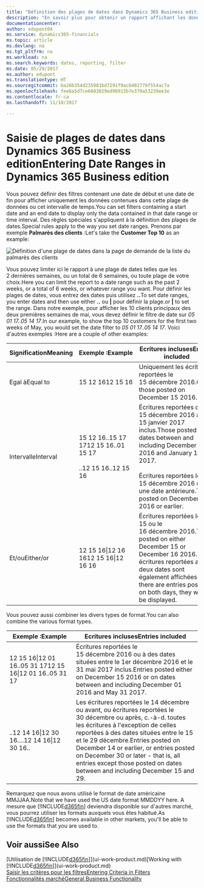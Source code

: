 ```yaml
---
title: "Définition des plages de dates dans Dynamics 365 Business edition | Microsoft Docs"
description: "En savoir plus pour obtenir un rapport affichant les données de périodes spécifiques à l'aide de plages de dates dans Dynamics 365 Business edition."
documentationcenter: 
author: edupont04
ms.service: dynamics365-financials
ms.topic: article
ms.devlang: na
ms.tgt_pltfrm: na
ms.workload: na
ms.search.keywords: dates, reporting, filter
ms.date: 05/29/2017
ms.author: edupont
ms.translationtype: HT
ms.sourcegitcommit: ba26b354d235981bd7291f9ac6402779f554ac7a
ms.openlocfilehash: fee6a5d7ce6603829ed98913b7e370a53239ee3e
ms.contentlocale: fr-ca
ms.lasthandoff: 11/10/2017

---
```

# <a name="entering-date-ranges-in-dynamics-365-business-edition"></a><span data-ttu-id="9342e-103">Saisie de plages de dates dans Dynamics 365 Business edition</span><span class="sxs-lookup"><span data-stu-id="9342e-103">Entering Date Ranges in Dynamics 365 Business edition</span></span> 
<span data-ttu-id="9342e-104">Vous pouvez définir des filtres contenant une date de début et une date de fin pour afficher uniquement les données contenues dans cette plage de données ou cet intervalle de temps.</span><span class="sxs-lookup"><span data-stu-id="9342e-104">You can set filters containing a start date and an end date to display only the data contained in that date range or time interval.</span></span> <span data-ttu-id="9342e-105">Des règles spéciales s'appliquent à la définition des plages de dates.</span><span class="sxs-lookup"><span data-stu-id="9342e-105">Special rules apply to the way you set date ranges.</span></span> <span data-ttu-id="9342e-106">Prenons par exemple **Palmarès des clients** :</span><span class="sxs-lookup"><span data-stu-id="9342e-106">Let's take the **Customer Top 10** as an example:</span></span>

![Définition d'une plage de dates dans la page de demande de la liste du palmarès des clients](./media/ui-enter-date-ranges/customer-top10-list.png)

<span data-ttu-id="9342e-108">Vous pouvez limiter ici le rapport à une plage de dates telles que les 2 dernières semaines, ou un total de 6 semaines, ou toute plage de votre choix.</span><span class="sxs-lookup"><span data-stu-id="9342e-108">Here you can limit the report to a date range such as the past 2 weeks, or a total of 6 weeks, or whatever range you want.</span></span> <span data-ttu-id="9342e-109">Pour définir les plages de dates, vous entrez des dates puis utilisez **..**</span><span class="sxs-lookup"><span data-stu-id="9342e-109">To set date ranges, you enter dates and then use either **..**</span></span> <span data-ttu-id="9342e-110">ou **|** pour définir la plage.</span><span class="sxs-lookup"><span data-stu-id="9342e-110">or **|** to set the range.</span></span> <span data-ttu-id="9342e-111">Dans notre exemple, pour afficher les 10 clients principaux des deux premières semaines de mai, vous devez définir le filtre de date sur *05 01 17..05 14 17*.</span><span class="sxs-lookup"><span data-stu-id="9342e-111">In our example, to show the top 10 customers for the first two weeks of May, you would set the date filter to *05 01 17..05 14 17*.</span></span>
<span data-ttu-id="9342e-112">Voici d'autres exemples :</span><span class="sxs-lookup"><span data-stu-id="9342e-112">Here are a couple of other examples:</span></span>

| <span data-ttu-id="9342e-113">Signification</span><span class="sxs-lookup"><span data-stu-id="9342e-113">Meaning</span></span> | <span data-ttu-id="9342e-114">Exemple :</span><span class="sxs-lookup"><span data-stu-id="9342e-114">Example</span></span> | <span data-ttu-id="9342e-115">Ecritures incluses</span><span class="sxs-lookup"><span data-stu-id="9342e-115">Entries included</span></span> |
|---|---|---|
|<span data-ttu-id="9342e-116">Egal à</span><span class="sxs-lookup"><span data-stu-id="9342e-116">Equal to</span></span>| <span data-ttu-id="9342e-117">15 12 16</span><span class="sxs-lookup"><span data-stu-id="9342e-117">12 15 16</span></span> |<span data-ttu-id="9342e-118">Uniquement les écritures reportées le 15 décembre 2016.</span><span class="sxs-lookup"><span data-stu-id="9342e-118">Only those posted on December 15 2016.</span></span>|
|<span data-ttu-id="9342e-119">Intervalle</span><span class="sxs-lookup"><span data-stu-id="9342e-119">Interval</span></span>| <span data-ttu-id="9342e-120">15 12 16..15 17 17</span><span class="sxs-lookup"><span data-stu-id="9342e-120">12 15 16..01 15 17</span></span><br /><br /><span data-ttu-id="9342e-121">..12 15 16</span><span class="sxs-lookup"><span data-stu-id="9342e-121">..12 15 16</span></span>|<span data-ttu-id="9342e-122">Écritures reportées du 15 décembre 2016 au 15 janvier 2017 inclus.</span><span class="sxs-lookup"><span data-stu-id="9342e-122">Those posted on dates between and including December 15 2016 and January 15 2017.</span></span><br /><br /><span data-ttu-id="9342e-123">Écritures reportées le 15 décembre 2016 ou à une date antérieure.</span><span class="sxs-lookup"><span data-stu-id="9342e-123">Those posted on December 15 2016 or earlier.</span></span>|
|<span data-ttu-id="9342e-124">Et/ou</span><span class="sxs-lookup"><span data-stu-id="9342e-124">Either/or</span></span>|<span data-ttu-id="9342e-125">12 15 16&#124;12 16 16</span><span class="sxs-lookup"><span data-stu-id="9342e-125">12 15 16&#124;12 16 16</span></span>|<span data-ttu-id="9342e-126">Écritures reportées le 15 ou le 16 décembre 2016.</span><span class="sxs-lookup"><span data-stu-id="9342e-126">Those posted on either December 15 or December 16 2016.</span></span> <span data-ttu-id="9342e-127">Les écritures reportées aux deux dates sont également affichées.</span><span class="sxs-lookup"><span data-stu-id="9342e-127">If there are entries posted on both days, they will all be displayed.</span></span>|

<span data-ttu-id="9342e-128">Vous pouvez aussi combiner les divers types de format.</span><span class="sxs-lookup"><span data-stu-id="9342e-128">You can also combine the various format types.</span></span>

| <span data-ttu-id="9342e-129">Exemple :</span><span class="sxs-lookup"><span data-stu-id="9342e-129">Example</span></span> | <span data-ttu-id="9342e-130">Ecritures incluses</span><span class="sxs-lookup"><span data-stu-id="9342e-130">Entries included</span></span> |
|---|---|
|<span data-ttu-id="9342e-131">12 15 16&#124;12 01 16..05 31 17</span><span class="sxs-lookup"><span data-stu-id="9342e-131">12 15 16&#124;12 01 16..05 31 17</span></span> | <span data-ttu-id="9342e-132">Écritures reportées le 15 décembre 2016 ou à des dates situées entre le 1er décembre 2016 et le 31 mai 2017 inclus.</span><span class="sxs-lookup"><span data-stu-id="9342e-132">Entries posted either on December 15 2016 or on dates between and including December 01 2016 and May 31 2017.</span></span> |
|<span data-ttu-id="9342e-133">..12 14 16&#124;12 30 16..</span><span class="sxs-lookup"><span data-stu-id="9342e-133">..12 14 16&#124;12 30 16..</span></span> | <span data-ttu-id="9342e-134">Les écritures reportées le 14 décembre ou avant, ou écritures reportées le 30 décembre ou après, c.-à-d. toutes les écritures à l'exception de celles reportées à des dates situées entre le 15 et le 29 décembre.</span><span class="sxs-lookup"><span data-stu-id="9342e-134">Entries posted on December 14 or earlier, or entries posted on December 30 or later - that is, all entries except those posted on dates between and including December 15 and 29.</span></span> |

<span data-ttu-id="9342e-135">Remarquez que nous avons utilisé le format de date américaine MMJJAA.</span><span class="sxs-lookup"><span data-stu-id="9342e-135">Note that we have used the US date format MMDDYY here.</span></span> <span data-ttu-id="9342e-136">A mesure que [!INCLUDE[d365fin](includes/d365fin_md.md)] deviendra disponible sur d'autres marché, vous pourrez utiliser les formats auxquels vous êtes habitué.</span><span class="sxs-lookup"><span data-stu-id="9342e-136">As [!INCLUDE[d365fin](includes/d365fin_md.md)] becomes available in other markets, you'll be able to use the formats that you are used to.</span></span>

## <a name="see-also"></a><span data-ttu-id="9342e-137">Voir aussi</span><span class="sxs-lookup"><span data-stu-id="9342e-137">See Also</span></span>
<span data-ttu-id="9342e-138">[Utilisation de [!INCLUDE[d365fin](includes/d365fin_long_md.md)]](ui-work-product.md)</span><span class="sxs-lookup"><span data-stu-id="9342e-138">[Working with [!INCLUDE[d365fin](includes/d365fin_long_md.md)]](ui-work-product.md)</span></span>  
[<span data-ttu-id="9342e-139">Saisir les critères pour les filtres</span><span class="sxs-lookup"><span data-stu-id="9342e-139">Entering Criteria in Filters </span></span>](ui-enter-criteria-filters.md)  
[<span data-ttu-id="9342e-140">Fonctionnalités marché</span><span class="sxs-lookup"><span data-stu-id="9342e-140">General Business Functionality</span></span>](ui-across-business-areas.md)

